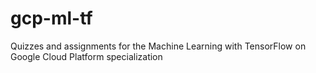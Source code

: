 # gcp-ml-tf

Quizzes and assignments for the Machine Learning with TensorFlow on Google Cloud Platform specialization